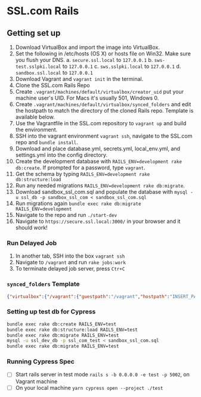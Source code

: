 # SSL.com Rails

## Getting set up

1. Download VirtualBox and import the image into VirtualBox.
2. Set the following in /etc/hosts (OS X) or hosts file on Win32. Make sure you flush your DNS.
  a. `secure.ssl.local` to `127.0.0.1`
  b. `sws-test.sslpki.local` to `127.0.0.1`
  c. `sws.sslpki.local` to `127.0.0.1`
  d. `sandbox.ssl.local` to `127.0.0.1`
3. Download Vagrant and `vagrant init` in the terminal.
4. Clone the SSL.com Rails Repo
5. Create `.vagrant/machines/default/virtualbox/creator_uid` put your machine user's UID. For Macs it's usually 501, Windows 0.
6. Create `.vagrant/machines/default/virtualbox/synced_folders` and edit the hostpath to match the directory of the cloned Rails repo. Template is available below.
7. Use the Vagrantfile in the SSL.com repository to `vagrant up` and build the environment.
8. SSH into the vagrant environment `vagrant ssh`, navigate to the SSL.com repo and `bundle install`.
9. Download and place database.yml, secrets.yml, local_env.yml, and settings.yml into the config directory.
10. Create the development database with `RAILS_ENV=development rake db:create`. If prompted for a password, type `vagrant`.
11. Get the schema by typing `RAILS_ENV=development rake db:structure:load`
12. Run any needed migrations `RAILS_ENV=development rake db:migrate`.
13. Download sandbox_ssl_com.sql and populate the database with `mysql -u ssl_db -p sandbox_ssl_com < sandbox_ssl_com.sql`
14. Run migrations again `bundle exec rake db:migrate RAILS_ENV=development`
15. Navigate to the repo and run `./start-dev`
16. Navigate to `https://secure.ssl.local:3000/` in your browser and it should work!

### Run Delayed Job

1. In another tab, SSH into the box `vagrant ssh`
2. Navigate to `/vagrant` and run `rake jobs:work`
3. To terminate delayed job server, press `Ctr+C`

### `synced_folders` Template

```json
{"virtualbox":{"/vagrant":{"guestpath":"/vagrant","hostpath":"INSERT_PATH_HERE","disabled":false,"__vagrantfile":true}}}
```

### Setting up test db for Cypress

```bash
bundle exec rake db:create RAILS_ENV=test
bundle exec rake db:structure:load RAILS_ENV=test
bundle exec rake db:migrate RAILS_ENV=test
mysql -u ssl_dev_db -p ssl_com_test < sandbox_ssl_com.sql
bundle exec rake db:migrate RAILS_ENV=test
```

### Running Cypress Spec

- [ ] Start rails server in test mode `rails s -b 0.0.0.0 -e test -p 5002`, on Vagrant machine
- [ ] On your local machine `yarn cypress open --project ./test`
